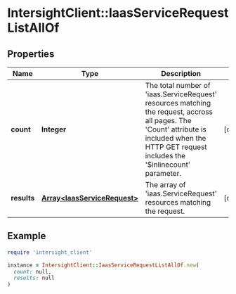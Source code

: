 # IntersightClient::IaasServiceRequestListAllOf

## Properties

| Name | Type | Description | Notes |
| ---- | ---- | ----------- | ----- |
| **count** | **Integer** | The total number of &#39;iaas.ServiceRequest&#39; resources matching the request, accross all pages. The &#39;Count&#39; attribute is included when the HTTP GET request includes the &#39;$inlinecount&#39; parameter. | [optional] |
| **results** | [**Array&lt;IaasServiceRequest&gt;**](IaasServiceRequest.md) | The array of &#39;iaas.ServiceRequest&#39; resources matching the request. | [optional] |

## Example

```ruby
require 'intersight_client'

instance = IntersightClient::IaasServiceRequestListAllOf.new(
  count: null,
  results: null
)
```

